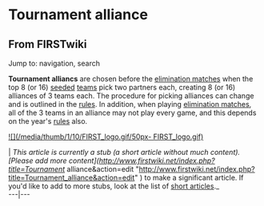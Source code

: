 # Tournament alliance

## From FIRSTwiki

Jump to: navigation, search

**Tournament alliancs** are chosen before the [elimination matches](Elimination_match "Elimination match") when the top 8 (or 16) [seeded](Seed "Seed") [teams](team) pick two partners each, creating 8 (or 16) alliances of 3 teams each. The procedure for picking alliances can change and is outlined in the [rules](/index.php?title=Rules&action=edit "Rules"). In addition, when playing [elimination matches](Elimination_match "Elimination match"), all of the 3 teams in an alliance may not play every game, and this depends on the year's [rules](/index.php?title=Rules&action=edit "Rules") also.

[![](/media/thumb/1/10/FIRST_logo.gif/50px-
FIRST_logo.gif)](Image:FIRST_logo.gif)

| _This article is currently a stub (a short article without much content). [Please add more content](<http://www.firstwiki.net/index.php?title=Tournament>_ alliance&action=edit "<http://www.firstwiki.net/index.php?title=Tournament_alliance&action=edit>" ) to make a significant article. If you'd like to add to more stubs, look at the list of [short articles](Special:Shortpages "Special:Shortpages")._<br>
---|---
